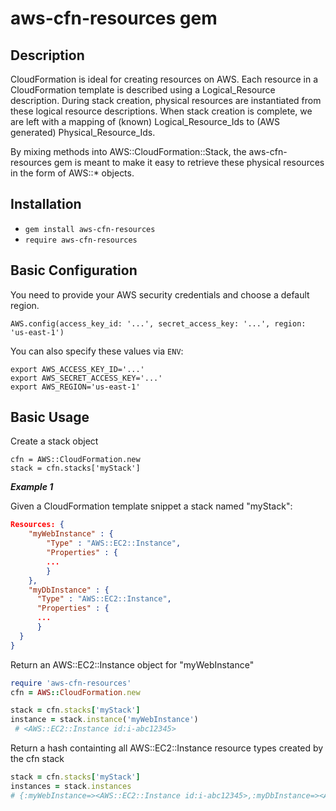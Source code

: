 aws-cfn-resources gem
=====================

## Description

CloudFormation is ideal for creating resources on AWS. Each resource in a CloudFormation template is described using a Logical_Resource description. During stack creation, physical resources are instantiated from these logical resource descriptions.  When stack creation is complete, we are left with a mapping of (known) Logical_Resource_Ids to (AWS generated) Physical_Resource_Ids.  

By mixing methods into AWS::CloudFormation::Stack, the aws-cfn-resources gem is meant to make it easy to retrieve these physical resources in the form of AWS::* objects.

## Installation
* `gem install aws-cfn-resources`
* `require aws-cfn-resources`

## Basic Configuration

You need to provide your AWS security credentials and choose a default region.

```
AWS.config(access_key_id: '...', secret_access_key: '...', region: 'us-east-1')
```

You can also specify these values via `ENV`:

    export AWS_ACCESS_KEY_ID='...'
    export AWS_SECRET_ACCESS_KEY='...'
    export AWS_REGION='us-east-1'

## Basic Usage

Create a stack object

```
cfn = AWS::CloudFormation.new
stack = cfn.stacks['myStack']
```

***Example 1***

Given a CloudFormation template snippet a stack named "myStack":
```json
Resources: {
    "myWebInstance" : {
        "Type" : "AWS::EC2::Instance",
        "Properties" : {
        ...
        }
    },
    "myDbInstance" : {
      "Type" : "AWS::EC2::Instance",
      "Properties" : {
      ...
      }
  }
}
```
Return an AWS::EC2::Instance object for "myWebInstance"
```ruby
require 'aws-cfn-resources'
cfn = AWS::CloudFormation.new

stack = cfn.stacks['myStack']
instance = stack.instance('myWebInstance')
 # <AWS::EC2::Instance id:i-abc12345>
```

Return a hash containting all AWS::EC2::Instance resource types created by the cfn stack
```ruby
stack = cfn.stacks['myStack']
instances = stack.instances
# {:myWebInstance=><AWS::EC2::Instance id:i-abc12345>,:myDbInstance=><AWS::EC2::Instance id:i-def67890>}